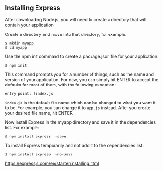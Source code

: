 ## Installing Express

After downloading Node.js, you will need to create a directory that will contain your application.

Create a directory and move into that directory, for example:

```
$ mkdir myapp
$ cd myapp
```

Use the npm init command to create a package.json file for your application.

```
$ npm init
```

This command prompts you for a number of things, such as the name and version of your application. 
For now, you can simply hit ENTER to accept the defaults for most of them, with the following exception:

```
entry point: (index.js)
```
```index.js``` is the default file name which can be changed to what you want it to be. For example, you can change it to 
``app.js`` instead. After you create your desired file name, hit ENTER.

Now install Express in the myapp directory and save it in the dependencies list. For example:
```
$ npm install express --save
```

To install Express temporarily and not add it to the dependencies list:
```
$ npm install express --no-save
```

https://expressjs.com/en/starter/installing.html
